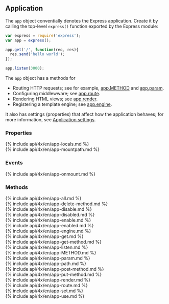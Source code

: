 <h2>Application</h2>

The `app` object conventially denotes the Express application.
Create it by calling the top-level `express()` function exported by the Express module:

~~~js
var express = require('express');
var app = express();

app.get('/', function(req, res){
  res.send('hello world');
});

app.listen(3000);
~~~

The `app` object has a methods for

* Routing HTTP requests; see for example, [app.METHOD](#app.METHOD) and [app.param](#app.param).
* Configuring middlewware; see [app.route](#app.route).
* Rendering HTML views; see [app.render](#app.render).
* Registering a template engine; see [app.engine](#app.engine).

It also has settings (properties) that affect how the application behaves;
for more information, see [Application settings](#app.settings.table).

<h3 id='app.properties'>Properties</h3>

<section markdown="1">
  {% include api/4x/en/app-locals.md %}
</section>

<section markdown="1">
  {% include api/4x/en/app-mountpath.md %}
</section>

<h3 id='app.events'>Events</h3>

<section markdown="1">
  {% include api/4x/en/app-onmount.md %}
</section>

<h3 id='app.methods'>Methods</h3>

<section markdown="1">
  {% include api/4x/en/app-all.md %}
</section>

<section markdown="1">
  {% include api/4x/en/app-delete-method.md %}
</section>

<section markdown="1">
  {% include api/4x/en/app-disable.md %}
</section>

<section markdown="1">
  {% include api/4x/en/app-disabled.md %}
</section>

<section markdown="1">
  {% include api/4x/en/app-enable.md %}
</section>

<section markdown="1">
  {% include api/4x/en/app-enabled.md %}
</section>

<section markdown="1">
  {% include api/4x/en/app-engine.md %}
</section>

<section markdown="1">
  {% include api/4x/en/app-get.md %}
</section>

<section markdown="1">
  {% include api/4x/en/app-get-method.md %}
</section>

<section markdown="1">
  {% include api/4x/en/app-listen.md %}
</section>

<section markdown="1">
  {% include api/4x/en/app-METHOD.md %}
</section>

<section markdown="1">
  {% include api/4x/en/app-param.md %}
</section>

<section markdown="1">
  {% include api/4x/en/app-path.md %}
</section>

<section markdown="1">
  {% include api/4x/en/app-post-method.md %}
</section>

<section markdown="1">
  {% include api/4x/en/app-put-method.md %}
</section>

<section markdown="1">
  {% include api/4x/en/app-render.md %}
</section>

<section markdown="1">
  {% include api/4x/en/app-route.md %}
</section>

<section markdown="1">
  {% include api/4x/en/app-set.md %}
</section>

<section markdown="1">
  {% include api/4x/en/app-use.md %}
</section>

